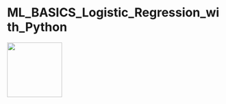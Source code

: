# ML_BASICS_Logistic_Regression_with_Python


<img src="https://render.githubusercontent.com/render/math?math=z=\frac{1}{1 \pm {e^-z}}" width="128" height="128">


